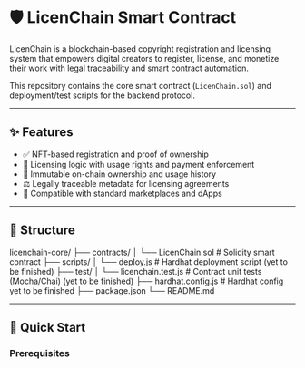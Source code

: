 # 🛡️ LicenChain Smart Contract

LicenChain is a blockchain-based copyright registration and licensing system that empowers digital creators to register, license, and monetize their work with legal traceability and smart contract automation.

This repository contains the core smart contract (`LicenChain.sol`) and deployment/test scripts for the backend protocol.

---

## ✨ Features

- ✅ NFT-based registration and proof of ownership
- 🔐 Licensing logic with usage rights and payment enforcement
- 📜 Immutable on-chain ownership and usage history
- ⚖️ Legally traceable metadata for licensing agreements
- 🔄 Compatible with standard marketplaces and dApps

---

## 📁 Structure

licenchain-core/
├── contracts/
│ └── LicenChain.sol # Solidity smart contract
├── scripts/
│ └── deploy.js # Hardhat deployment script (yet to be finished)
├── test/
│ └── licenchain.test.js # Contract unit tests (Mocha/Chai) (yet to be finished)
├── hardhat.config.js # Hardhat config yet to be finished
├── package.json
└── README.md

---

## 🚀 Quick Start

### Prerequisites
